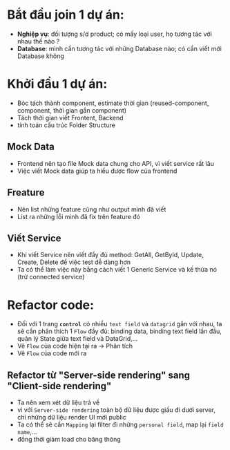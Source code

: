 # Bắt đầu join 1 dự án:
* **Nghiệp vụ**: đối tượng s/d product; có mấy loại user, họ tương tác với nhau thế nào ?
* **Database**: mình cần tương tác với những Database nào; có cần viết mới Database không

# Khởi đầu 1 dự án:
* Bóc tách thành component, estimate thời gian (reused-component, component, thời gian gắn component)
* Tách thời gian viết Frontent, Backend
* tính toán cấu trúc Folder Structure   

## Mock Data
* Frontend nên tạo file Mock data chung cho API, vì viết service rất lâu
* Việc viết Mock data giúp ta hiểu được flow của frontend

## Freature
* Nên list những feature cũng như output mình đã viết
* List ra những lỗi mình đã fix trên feature đó

## Viết Service
* Khi viết Service nên viết đầy đủ method: GetAll, GetById, Update, Create, Delete để việc test dễ dàng hơn  
* Ta có thể làm việc này bằng cách viết 1 Generic Service và kế thừa nó (trừ connected service)

# Refactor code:
* Đối với 1 trang **`control`** có nhiều `text field` và `datagrid` gắn với nhau, ta sẽ cần phân thích 1 `Flow` đầy đủ: binding data, binding text field lần đầu, quản lý State giữa text field và DataGrid,...
* Vẽ `Flow` của code hiện tại ra -> Phân tích
* Vẽ `Flow` của code mới ra

## Refactor từ "Server-side rendering" sang "Client-side rendering"
* Ta nên xem xét dữ liệu trả về
* vì với `Server-side rendering` toàn bộ dữ liệu được giấu đi dưới server, chỉ những dữ liệu render UI mới public
* Ta có thể sẽ cần `Mapping` lại filter đi những `personal field`, map lại `field name`,...
* đồng thời giảm load cho băng thông